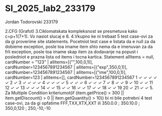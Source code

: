 # SI_2025_lab2_233179

Jordan Todorovski 233179

2.CFG (Grafot)
3.Ciklomatskata kompleksnost se presmetuva kako c=p+1(7+1). Vo nasiot slucaj e 8.
4.Vkupno ke ni trebaat 5 test case-ovi za da gi proverime site statements. Pocetniot test case  e listata da e null za da dobieme exception, posle toa imame item shto nema da e imenuvan za da frli exception, posle toa imame skap item za dodavanje na popust i posledniot e prazna lista od items i tocna kartica.
Statement allItems = null, cardNumber = "123" | allitems=[("",100,0,1)], cardNumber=1234567891234567 | allitems=[("exp",350,0,1)], cardNumber=1234567891234567 | allitems=[("ime",100,0,1)], cardNumber=123 | allitems=[], cardNumber=1234567891234567 1 ✓ ✓ ✓ ✓ ✓ 2 ✓ 3 ✓ ✓ ✓ ✓ 4 ✓ ✓ ✓ ✓ 5 ✓ ✓ ✓ 6 ✓ ✓ ✓ 7 ✓ 8 ✓ ✓ 9 ✓ 10 ✓ ✓ 11 12 ✓ ✓ 13 ✓ ✓ ✓ 14 ✓ ✓ 15 ✓ ✓ 16 ✓ ✓ 17 ✓ ✓ 18 ✓ ✓ 19 20 ✓ 21 ✓ ✓
5. Za Multiple Condition kriteriumot(if (item.getPrice() > 300 || item.getDiscount() > 0 || item.getQuantity() > 10)) bi ni bile potrebni 4 test case-ovi, za da gi opfatime FFF,TXX,XTX,XXT ili 350.0.0 ; 350.10.0 ; 350,0,120 ; 250,-10,-10
